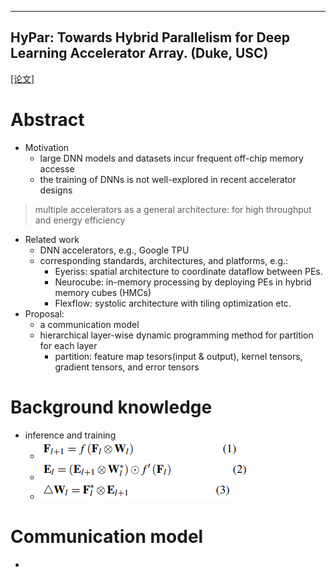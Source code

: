 ----
**HyPar: Towards Hybrid Parallelism for Deep Learning Accelerator Array. (Duke, USC)**
----
[[论文]](https://arxiv.org/abs/1901.02067)
# Abstract
- Motivation
  - large DNN models and datasets incur frequent off-chip memory accesse
  - the training of DNNs is not well-explored in recent accelerator designs
> multiple accelerators as a general architecture: for high throughput and energy efficiency
- Related work
  - DNN accelerators, e.g., Google TPU
  - corresponding standards, architectures, and platforms, e.g.:
    - Eyeriss: spatial architecture to coordinate dataflow between PEs.
    - Neurocube: in-memory processing by deploying PEs in hybrid memory cubes (HMCs)
    - Flexflow: systolic architecture with tiling optimization etc.
- Proposal:
  - a communication model 
  - hierarchical layer-wise dynamic programming method for partition for each layer
    - partition: feature map tesors(input & output), kernel tensors, gradient tensors, and error tensors
# Background knowledge
- inference and training
  - ![inference](https://github.com/PGTKi/ReferencePapersCollecting/blob/master/StudyNotes/xs/pictures/19HPCA-HyPar-Equation%201.PNG) 
  - ![training](https://github.com/PGTKi/ReferencePapersCollecting/blob/master/StudyNotes/xs/pictures/19HPCA-HyPar-Equation%202.PNG)
  - ![gradient computation](https://github.com/PGTKi/ReferencePapersCollecting/blob/master/StudyNotes/xs/pictures/19HPCA-HyPar-Equation%203.PNG)


# Communication model
- 
